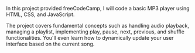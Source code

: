 In this project provided freeCodeCamp, I will code a basic MP3 player using HTML, CSS, and JavaScript. 

The project covers fundamental concepts such as handling audio playback, managing a playlist, implementing play, pause, next, previous, and shuffle functionalities. You'll even learn how to dynamically update your user interface based on the current song.